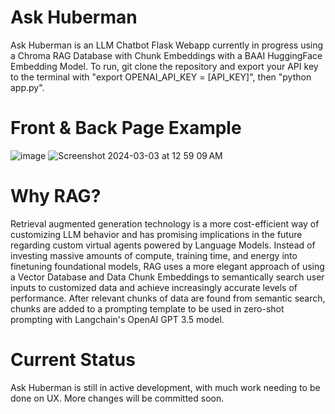 # Ask Huberman
Ask Huberman is an LLM Chatbot Flask Webapp currently in progress using a Chroma RAG Database with Chunk Embeddings with a BAAI HuggingFace Embedding Model. 
To run, git clone the repository and export your API key to the terminal with "export OPENAI_API_KEY = [API_KEY]", then "python app.py". 

# Front & Back Page Example
![image](https://github.com/minisounds/Ask-Huberman/assets/31378516/7e466060-948b-4b08-971a-6251ec7a8f4e)
![Screenshot 2024-03-03 at 12 59 09 AM](https://github.com/minisounds/Ask-Huberman/assets/31378516/da97ea1e-006c-4c76-8c29-dc5f7f1353e4)

# Why RAG?
Retrieval augmented generation technology is a more cost-efficient way of customizing LLM behavior and has promising implications in the future regarding custom virtual agents powered by Language Models. Instead of investing massive amounts of compute, training time, and energy into finetuning foundational models, RAG uses a more elegant approach of using a Vector Database and Data Chunk Embeddings to semantically search user inputs to customized data and achieve increasingly accurate levels of performance. After relevant chunks of data are found from semantic search, chunks are added to a prompting template to be used in zero-shot prompting with Langchain's OpenAI GPT 3.5 model. 

# Current Status
Ask Huberman is still in active development, with much work needing to be done on UX. More changes will be committed soon. 
